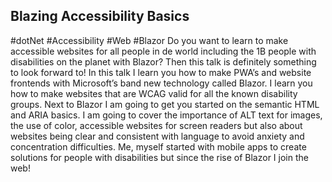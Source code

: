 ## Blazing Accessibility Basics ##
#dotNet #Accessibility #Web #Blazor
Do you want to learn to make accessible websites for all people in de world including the 1B people with disabilities on the planet with Blazor? Then this talk is definitely something to look forward to!
In this talk I learn you how to make PWA’s and website frontends with Microsoft’s band new technology called Blazor. I learn you how to make websites that are WCAG valid for all the known disability groups. Next to Blazor I am going to get you started on the semantic HTML and ARIA basics. 
I am going to cover the importance of ALT text for images, the use of color, accessible websites for screen readers but also about websites being clear and consistent with language to avoid anxiety and concentration difficulties.
Me, myself started with mobile apps to create solutions for people with disabilities but since the rise of Blazor I join the web! 
